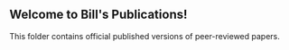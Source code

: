 <!-- Copyright (c) 2023 Zekun (Bill) Wang -->
<h2> Welcome to Bill's Publications! </h2>
This folder contains official published versions of peer-reviewed papers.